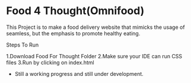 # Food 4 Thought(Omnifood)

This Project is to make a food delivery website that mimicks the usage of
seamless, but the emphasis to promote healthy eating.

Steps To Run 

1.Download Food For Thought Folder
2.Make sure your IDE can run CSS files 
3.Run by clicking on index.html


* Still a working progress and still under development.

